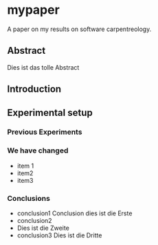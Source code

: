 # mypaper
A paper on my results on software carpentreology.

## Abstract
Dies ist das tolle Abstract
## Introduction

## Experimental setup
### Previous Experiments
### We have changed
- item 1
- item2
- item3
### Conclusions
- conclusion1
Conclusion dies ist die Erste
- conclusion2
- Dies ist die Zweite
- conclusion3
Dies ist die Dritte
